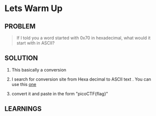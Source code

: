 

# Lets Warm Up

## PROBLEM

> If I told you a word started with 0x70 in hexadecimal, what would it start with in ASCII?



## SOLUTION

1. This basically a conversion

2. I search for conversion site from Hexa decimal to ASCII text . You can use this [one](https://onlinehextools.com/convert-hex-to-ascii)

3. convert it and paste in the form "picoCTF{flag}"

## LEARNINGS

